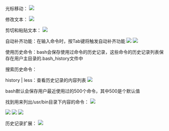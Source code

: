 光标移动：
![](https://tva1.sinaimg.cn/large/0081Kckwly1glizrdb7wkj30b304q74e.jpg)

修改文本：
![](https://tva1.sinaimg.cn/large/0081Kckwly1glizrkw8gtj30b303njrg.jpg)

剪切和粘贴文本：
![](https://tva1.sinaimg.cn/large/0081Kckwly1glizruja5cj30c30dbmyw.jpg)

自动补齐功能：在输入命令时，按Tab键将触发自动补齐功能
![](https://tva1.sinaimg.cn/large/0081Kckwly1glizs2bosij30c30cc3zn.jpg)
![](https://tva1.sinaimg.cn/large/0081Kckwly1glizsbamuxj30c3033t8t.jpg)

使用历史命令：bash会保存使用过命令的历史记录，这些命令的历史记录列表保存在用户主目录的.bash_history文件中

搜索历史命令：

history | less：查看历史记录的内容列表
![](https://tva1.sinaimg.cn/large/0081Kckwly1gm4urxz90fj30ft0dh3ze.jpg)

bash默认会保存用户最近使用过的500个命令，其中500是个默认值

找到用来列出/usr/bin目录下内容的命令：
![](https://tva1.sinaimg.cn/large/0081Kckwly1gm4uve9539j30ft01sdg0.jpg)

![](https://tva1.sinaimg.cn/large/0081Kckwly1gm4uy2xan2j30q60473yw.jpg)
![](https://tva1.sinaimg.cn/large/0081Kckwly1glizsxnarkj30cj0hp767.jpg)
![](https://tva1.sinaimg.cn/large/0081Kckwly1glizt5h42mj30cj03uq32.jpg)

历史记录扩展：
![](https://tva1.sinaimg.cn/large/0081Kckwly1gliztcdou8j30cj0d7gn2.jpg)